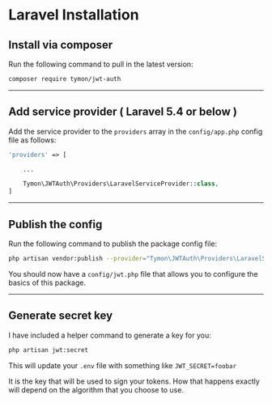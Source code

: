 # Laravel Installation

## Install via composer

Run the following command to pull in the latest version:

```bash
composer require tymon/jwt-auth
```

-------------------------------------------------------------------------------

## Add service provider ( Laravel 5.4 or below )

Add the service provider to the `providers` array in the `config/app.php` config file as follows:

```php
'providers' => [

    ...

    Tymon\JWTAuth\Providers\LaravelServiceProvider::class,
]
```

-------------------------------------------------------------------------------

## Publish the config

Run the following command to publish the package config file:

```bash
php artisan vendor:publish --provider="Tymon\JWTAuth\Providers\LaravelServiceProvider"
```

You should now have a `config/jwt.php` file that allows you to configure the basics of this package.

-------------------------------------------------------------------------------

## Generate secret key

I have included a helper command to generate a key for you:

```bash
php artisan jwt:secret
```

This will update your `.env` file with something like `JWT_SECRET=foobar`

It is the key that will be used to sign your tokens. How that happens exactly will depend
on the algorithm that you choose to use.
